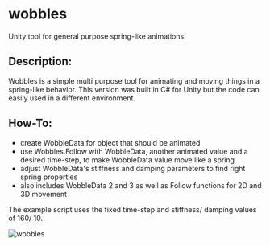 # wobbles
Unity tool for general purpose spring-like animations.

## Description:

Wobbles is a simple multi purpose tool for animating and moving things in a spring-like behavior.
This version was built in C# for Unity but the code can easily used in a different environment. 

## How-To:
- create WobbleData for object that should be animated
- use Wobbles.Follow with WobbleData, another animated value and a desired time-step, to make WobbleData.value move like a spring
- adjust WobbleData's stiffness and damping parameters to find right spring properties
- also includes WobbleData 2 and 3 as well as Follow functions for 2D and 3D movement

The example script uses the fixed time-step and stiffness/ damping values of 160/ 10.

![wobbles](https://user-images.githubusercontent.com/23469925/151717319-6b3dfdb5-c99d-47ab-9a30-0f4903da52dd.gif)
